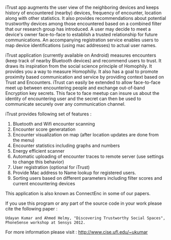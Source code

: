 iTrust app augments the user view of the neighboring devices and keeps history of encountered (nearby) devices, frequency of encounter, location along with other statistics. It also provides recommendations about potential trustworthy devices among those encountered based on a combined filter that our research group has introduced. A user may decide to meet a device's owner face-to-face to establish a trusted relationship for future communications. An accompanying registration service enables users to map device identifications (using mac addresses) to actual user names.

iTrust application (currently available on Android) measures encounters (keep track of nearby Bluetooth devices) and recommend users to trust. It draws its inspiration from the social science principle of Homophily. It provides you a way to measure Homophiliy. It also has a goal to promote proximity based communication and service by providing context based on Trust and Encounters. iTrust can easily be extended to allow face-to-face meet up between encountering people and exchange out-of-band Encryption key secrets. This face to face meetup can insure us about the identity of encountering user and the secret can then be used to communicate securely over any communication channel.

iTrust provides following set of features :

1. Bluetooth and Wifi encounter scanning
2. Encounter score generatation
3. Encounter visualization on map (after location updates are done from the menu)
4. Encounter statistics including graphs and numbers
5. Energy efficient scanner
6. Automatic uploading of encounter traces to remote server (use settings to change this behavior)
7. User registration (optional for iTrust)
8. Provide Mac address to Name lookup for registered users.
9. Sorting users based on different parameters including filter scores and current encountering devices


This application is also known as ConnectEnc in some of our papers.

If you use this program or any part of the source code in your work please cite the following paper :

`Udayan Kumar and Ahmed Helmy, "Discovering Trustworthy Social Spaces", PhoneSense workshop at Sensys 2012.`

For more information please visit : http://www.cise.ufl.edu/~ukumar